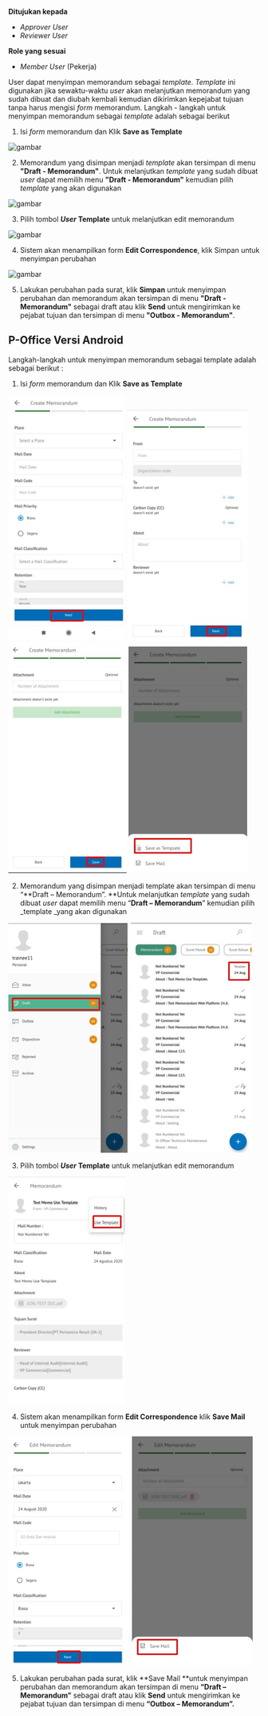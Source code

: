 **Ditujukan kepada**

- *Approver User*
- *Reviewer User*

**Role yang sesuai**

- *Member User* (Pekerja)

User dapat menyimpan memorandum sebagai *template*. *Template* ini digunakan jika sewaktu-waktu *user* akan melanjutkan memorandum yang sudah dibuat dan diubah kembali kemudian dikirimkan kepejabat tujuan tanpa harus mengisi *form* memorandum. Langkah - langkah untuk menyimpan memorandum sebagai *template* adalah sebagai berikut

1. Isi *form* memorandum dan Klik **Save as Template**

![gambar](SC_Memorandum/MM14.png)

2. Memorandum yang disimpan menjadi *template* akan tersimpan di menu **"Draft - Memorandum"**. Untuk melanjutkan *template* yang sudah dibuat *user* dapat memilih menu **"Draft - Memorandum"** kemudian pilih *template* yang akan digunakan

![gambar](SC_Memorandum/MM15.png)

3. Pilih tombol ***User* Template** untuk melanjutkan edit memorandum

![gambar](SC_Memorandum/MM16.png)

4. Sistem akan menampilkan form **Edit Correspondence**, klik Simpan untuk menyimpan perubahan

![gambar](SC_Memorandum/MM17.png)

5. Lakukan perubahan pada surat, klik **Simpan** untuk menyimpan perubahan dan memorandum akan tersimpan di menu **"Draft - Memorandum"** sebagai draft atau klik **Send** untuk mengirimkan ke pejabat tujuan dan tersimpan di menu **"Outbox - Memorandum"**.





















## **P-Office Versi Android**

Langkah-langkah untuk menyimpan memorandum sebagai template adalah sebagai berikut :

1. Isi _form_ memorandum dan Klik **Save as Template**

![gambar](Memorandum/MM_Android/Tempmemo/A01.jpg) ![gambar](Memorandum/MM_Android/Tempmemo/A02.jpg) ![gambar](Memorandum/MM_Android/Tempmemo/A03.jpg) ![gambar](Memorandum/MM_Android/Tempmemo/A04.jpg)

2. Memorandum yang disimpan menjadi template akan tersimpan di menu “**Draft – Memorandum”. **Untuk melanjutkan _template_ yang sudah dibuat _user_ dapat memilih menu “**Draft – Memorandum**” kemudian pilih _template _yang akan digunakan

![gambar](Memorandum/MM_Android/Tempmemo/A05.jpg) ![gambar](Memorandum/MM_Android/Tempmemo/A06.jpg)

3. Pilih tombol **_User_ Template** untuk melanjutkan edit memorandum

![gambar](Memorandum/MM_Android/Tempmemo/A07.jpg)

4. Sistem akan menampilkan form **Edit Correspondence** klik **Save Mail** untuk menyimpan perubahan

![gambar](Memorandum/MM_Android/Tempmemo/A08.jpg) ![gambar](Memorandum/MM_Android/Tempmemo/A09.jpg)

5. Lakukan perubahan pada surat, klik **Save Mail **untuk menyimpan perubahan dan memorandum akan tersimpan di menu **“Draft – Memorandum”** sebagai draft atau klik **Send** untuk mengirimkan ke pejabat tujuan dan tersimpan di menu **“Outbox – Memorandum”.**

